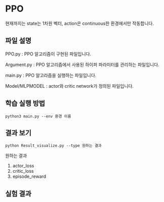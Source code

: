 # PPO

현재까지는 state는 1차원 벡터, action은 continuous한 환경에서만 작동합니다.

## 파일 설명 

PPO.py : PPO 알고리즘이 구현된 파일입니다.

Argument.py : PPO 알고리즘에서 사용된 하이퍼 파라미터를 관리하는 파일입니다.

main.py : PPO 알고라즘을 실행하는 파일입니다.

Model/MLPMODEL : actor와 critic network가 정의된 파일입니다.

## 학습 실행 방법

```
python3 main.py --env 환경 이름
```

## 결과 보기

```
python Result_visualize.py --type 원하는 결과
```
원하는 결과

1. actor_loss
2. critic_loss
3. episode_reward


## 실험 결과


